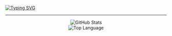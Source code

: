 [![Typing SVG](https://readme-typing-svg.demolab.com?size=30&duration=2000&pause=1000&color=5433FF&center=true&vCenter=true&width=1000&lines=My+name+is+Beatriz;But+everyone+call's+me+Bea;I'm+25+years+old;Welcome+to+my+profile!+)](https://git.io/typing-svg)

<hr></hr>

<p align="center">
    <img alt = "GitHub Stats" src="https://github-readme-stats.vercel.app/api?username=bea-brito&show_icons=true&hide=issues&hide_border=true">
    <br>
    <img alt = "Top Language" src="https://github-readme-stats.vercel.app/api/top-langs/?username=bea-brito&hide_border=true"
</p>



